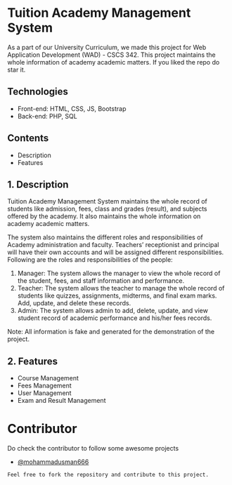 # Tuition Academy Management System

As a part of our University Curriculum, we made this project for Web Application Development (WAD) - CSCS 342. This project maintains the whole information of academy academic matters. If you liked the repo do star it.

## Technologies
- Front-end: HTML, CSS, JS, Bootstrap
- Back-end: PHP, SQL

## Contents
- Description
- Features

## 1. Description

Tuition Academy Management System maintains the whole record of students like admission, fees, class and grades (result), and subjects offered by the academy. It also maintains the whole information on academy academic matters.

The system also maintains the different roles and responsibilities of Academy administration and
faculty. Teachers’ receptionist and principal will have their own accounts and will be assigned
different responsibilities. Following are the roles and responsibilities of the people:

1. Manager: The system allows the manager to view the whole record of the student, fees, and staff
information and performance.
2. Teacher: The system allows the teacher to manage the whole record of students like quizzes,
assignments, midterms, and final exam marks. Add, update, and delete these records.
3. Admin: The system allows admin to add, delete, update, and view student record of
academic performance and his/her fees records.

Note: All information is fake and generated for the demonstration of the project.

## 2. Features

- Course Management
- Fees Management
- User Management
- Exam and Result Management

# Contributor

Do check the contributor to follow some awesome projects

- [@mohammadusman666](https://github.com/mohammadusman666)

`Feel free to fork the repository and contribute to this project.`